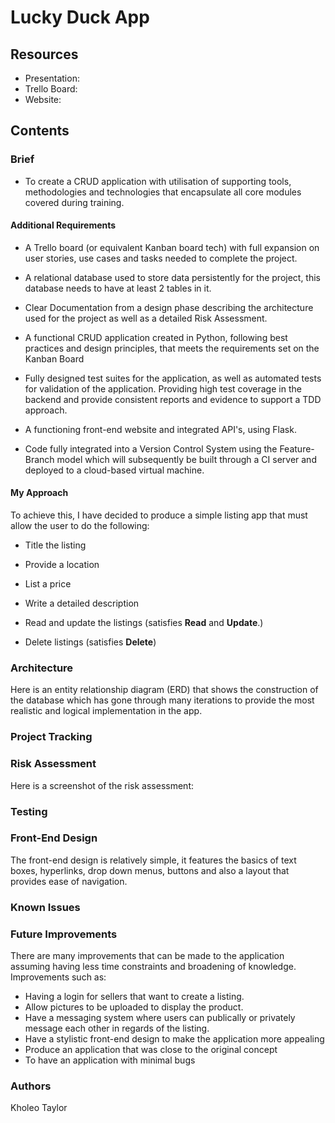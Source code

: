 # Lucky Duck App

## Resources 
- Presentation:
- Trello Board:
- Website:

## Contents

### Brief
- To create a CRUD application with utilisation of supporting tools,
methodologies and technologies that encapsulate all core modules
covered during training.

#### Additional Requirements
- A Trello board (or equivalent Kanban board tech) with full expansion
on user stories, use cases and tasks needed to complete the project.

- A relational database used to store data persistently for the
project, this database needs to have at least 2 tables in it.

- Clear Documentation from a design phase describing the architecture
used for the project as well as a detailed Risk Assessment.

- A functional CRUD application created in Python, following best
practices and design principles, that meets the requirements set on
the Kanban Board

- Fully designed test suites for the application, as
well as automated tests for validation of the application. 
Providing high test coverage in the backend and provide consistent
reports and evidence to support a TDD approach.

- A functioning front-end website and integrated API's, using Flask.

- Code fully integrated into a Version Control System using the
Feature-Branch model which will subsequently be built through a CI
server and deployed to a cloud-based virtual machine.


#### My Approach
To achieve this, I have decided to produce a simple listing app that must allow the user to do the following:
- Title the listing
- Provide a location 
- List a price
- Write a detailed description

- Read and update the listings (satisfies **Read** and **Update**.)
- Delete listings (satisfies **Delete**)

### Architecture
Here is an entity relationship diagram (ERD) that shows the construction of the database 
which has gone through many iterations to provide the most realistic and logical implementation in the app.


### Project Tracking

### Risk Assessment
Here is a screenshot of the risk assessment:

### Testing 

### Front-End Design

The front-end design is relatively simple, it features the basics of text boxes, hyperlinks,
drop down menus, buttons and also a layout that provides ease of navigation.


### Known Issues

### Future Improvements

There are many improvements that can be made to the application
assuming having less time constraints and broadening of knowledge.
Improvements such as:

- Having a login for sellers that want to create a listing.
- Allow pictures to be uploaded to display the product.
- Have a messaging system where users can publically or privately message each other in regards of the listing.
- Have a stylistic front-end design to make the application more appealing
- Produce an application that was close to the original concept 
- To have an application with minimal bugs
### Authors

Kholeo Taylor 
